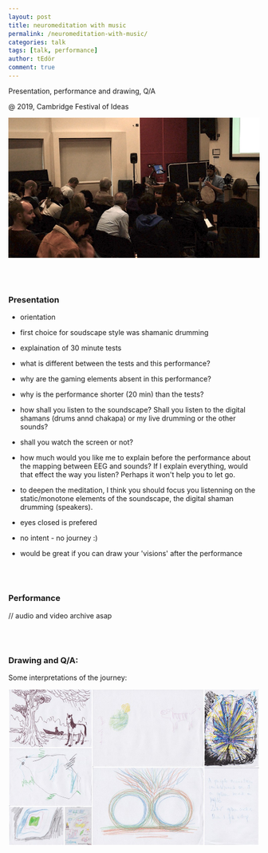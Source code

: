 ```yaml
---
layout: post
title: neuromeditation with music
permalink: /neuromeditation-with-music/
categories: talk
tags: [talk, performance]
author: tEdör
comment: true
---
```


Presentation, performance and drawing, Q/A

@ 2019, Cambridge Festival of Ideas

![](../assets/images/20191026-cambridge-festival-of-ideas-01.jpg)

<br><br>


### Presentation
- orientation

- first choice for soudscape style was shamanic drumming

- explaination of 30 minute tests

- what is different between the tests and this performance?

- why are the gaming elements absent in this performance?

- why is the performance shorter (20 min) than the tests?

- how shall you listen to the soundscape? Shall you listen to the digital shamans (drums annd chakapa) or my live drumming or the other sounds?

- shall you watch the screen or not?

- how much would you like me to explain before the performance about the mapping between EEG and sounds? If I explain everything, would that effect the way you listen? Perhaps it won't help you to let go.

- to deepen the meditation, I think you should focus you listenning on the static/monotone elements of the soundscape, the digital shaman drumming (speakers).

- eyes closed is prefered

- no intent - no journey :)

- would be great if you can draw your 'visions' after the performance

<br>
<br>

### Performance

// audio and video archive asap

<br>
<br>

### Drawing and Q/A:

Some interpretations of the journey:

![](../assets/images/20191026-cambridge-festival-of-ideas-02.jpg)




<br><br>
